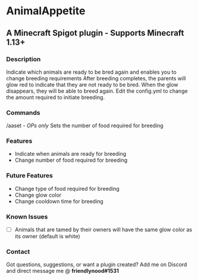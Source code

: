# AnimalAppetite
## A Minecraft Spigot plugin - Supports Minecraft 1.13+

### Description
Indicate which animals are ready to be bred again and enables you to change breeding requirements
After breeding completes, the parents will glow red to indicate that they are not ready to be bred. When the glow disappears, they will be able to breed again. Edit the config.yml to change the amount required to initiate breeding.

### Commands
/aaset - *OPs only* Sets the number of food required for breeding

### Features
- Indicate when animals are ready for breeding
- Change number of food required for breeding

### Future Features
- Change type of food required for breeding
- Change glow color
- Change cooldown time for breeding

### Known Issues
- [ ] Animals that are tamed by their owners will have the same glow color as its owner (default is white)

### Contact
Got questions, suggestions, or want a plugin created? Add me on Discord and direct message me @ **friendlynood#1531**
